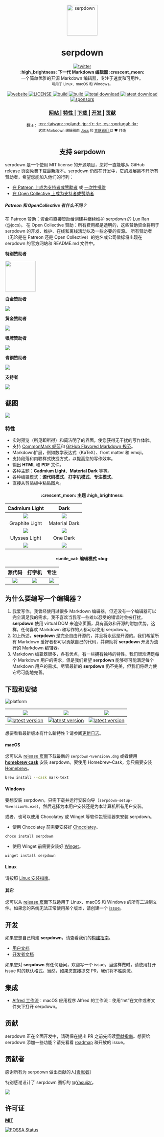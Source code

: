 <p align="center"><img src="../../static/logo-small.png" alt="serpdown" width="100" height="100"></p>

<h1 align="center">serpdown</h1>

<div align="center">
  <a href="https://twitter.com/intent/tweet?via=serpdownme&url=https://github.com/serpdown/serpdown/&text=What%20do%20you%20want%20to%20say%20to%20app?&hashtags=happyserpdown">
    <img src="https://img.shields.io/twitter/url/https/github.com/serpdown/serpdown.svg?style=for-the-badge" alt="twitter">
  </a>
</div>
<div align="center">
  <strong>:high_brightness: 下一代 Markdown 编辑器 :crescent_moon:</strong><br>
  一个简单优雅的开源 Markdown 编辑器，专注于速度和可用性。<br>
  <sub>可用于 Linux、macOS 和 Windows。</sub>
</div>

<br>

<div align="center">
  <!-- Version -->
  <a href="https://serpdown.github.io/website">
    <img src="https://badge.fury.io/gh/jocs%2Fserpdown.svg" alt="website">
  </a>
  <!-- License -->
  <a href="LICENSE">
    <img src="https://img.shields.io/github/license/serpdown/serpdown.svg" alt="LICENSE">
  </a>
  <!-- Build Status -->
  <a href="https://travis-ci.org/serpdown/serpdown/">
    <img src="https://travis-ci.org/serpdown/serpdown.svg?branch=master" alt="build">
  </a>
  <a href="https://ci.appveyor.com/project/serpdown/serpdown/branch/master">
    <img src="https://ci.appveyor.com/api/projects/status/l4gxgydj0i95hmxg/branch/master?svg=true" alt="build">
  </a>
  <!-- Downloads total -->
  <a href="https://github.com/serpdown/serpdown/releases">
    <img src="https://img.shields.io/github/downloads/serpdown/serpdown/total.svg" alt="total download">
  </a>
  <!-- Downloads latest release -->
  <a href="https://github.com/serpdown/serpdown/releases/latest">
    <img src="https://img.shields.io/github/downloads/serpdown/serpdown/v0.17.1/total.svg" alt="latest download">
  </a>
  <!-- sponsors -->
  <a href="https://opencollective.com/serpdown">
    <img src="https://opencollective.com/serpdown/tiers/silver-sponsors/badge.svg?label=SilverSponsors&color=brightgreen" alt="sponsors">
  </a>
</div>

<div align="center">
  <h3>
    <a href="https://github.com/serpdown/serpdown">
      网站
    </a>
    <span> | </span>
    <a href="https://github.com/serpdown/serpdown#features">
      特性
    </a>
    <span> | </span>
    <a href="https://github.com/serpdown/serpdown#download-and-installation">
      下载
    </a>
    <span> | </span>
    <a href="https://github.com/serpdown/serpdown#development">
      开发
    </a>
    <span> | </span>
    <a href="https://github.com/serpdown/serpdown#contribution">
      贡献
    </a>
  </h3>
</div>

<div align="center">
  <sub>翻译：</sub>
  <a href="zh_cn.md#readme">
    <span>:cn:</span>
  </a>
  <a href="zh_tw.md#readme">
    <span>:taiwan:</span>
  </a>
  <a href="pl.md#readme">
    <span>:poland:</span>
  </a>
  <a href="ja.md#readme">
    <span>:jp:</span>
  </a>
  <a href="french.md#readme">
    <span>:fr:</span>
  </a>
  <a href="tr.md#readme">
    <span>:tr:</span>
  </a>
  <a href="spanish.md#readme">
    <span>:es:</span>
  </a>
  <a href="pt.md#readme">
    <span>:portugal:</span>
  </a>
  <a href="ko.md#readme">
    <span>:kr:</span>
  </a>
</div>

<div align="center">
  <sub>这款 Markdown 编辑器由
    <a href="https://github.com/Jocs">Jocs</a> 和
    <a href="https://github.com/serpdown/serpdown/graphs/contributors">
      贡献者们
    </a>
  以 ❤︎ 打造</sub>
</div>

<br />

<h2 align="center">支持 serpdown</h2>

serpdown 是一个使用 MIT license 的开源项目，您将一直能够从 GitHub release 页面免费下载最新版本。serpdown 仍然在开发中，它的发展离不开所有赞助者，希望您能加入他们的行列：

- [在 Patreon 上成为支持者或赞助者](https://www.patreon.com/ranluo) 或 [一次性捐赠](https://github.com/Jocs/sponsor.me)
- [在 Open Collective 上成为支持者或赞助者](https://opencollective.com/serpdown)

##### Patreon 和 OpenCollective 有什么不同？

在 Patreon 赞助：资金将直接赞助给创建并继续维护 serpdown 的 Luo Ran (@jocs)。
在 Open Collective 赞助：所有费用都是透明的，这些赞助资金将用于 serpdown 的开发、维护、在线和离线活动以及一些必要的资源。
所有赞助者（无论是在 Patreon 还是 Open Collective）的姓名或公司徽标将出现在 serpdown 的官方网站和 README.md 文件中。

**特别赞助者**

<a href="https://www.dogedoge.com/">
 <img src="https://www.dogedoge.com/assets/new_logo.min.png" width="100" height="100">
</a>

**白金赞助者**

<a href="https://opencollective.com/serpdown#platinum-sponsors">
 <img src="https://opencollective.com/serpdown/tiers/platinum-sponsors.svg?avatarHeight=36&width=600">
</a>

**黄金赞助者**

<a href="https://opencollective.com/serpdown#platinum-sponsors">
  <img src="https://opencollective.com/serpdown/tiers/gold-sponsors.svg?avatarHeight=36&width=600">
</a>

**银牌赞助者**

<a href="https://opencollective.com/serpdown#platinum-sponsors">
  <img src="https://opencollective.com/serpdown/tiers/silver-sponsors.svg?avatarHeight=36&width=600">
</a>

**青铜赞助者**

<a href="https://opencollective.com/serpdown#platinum-sponsors">
  <img src="https://opencollective.com/serpdown/tiers/bronze-sponsors.svg?avatarHeight=36&width=600">
</a>

**支持者**

<a href="https://opencollective.com/serpdown#backers">
  <img src="https://opencollective.com/serpdown/tiers/backer.svg?avatarHeight=36&width=600">
</a>

## 截图

![](../../docs/serpdown.png?raw=true)

### 特性

- 实时预览（所见即所得）和简洁明了的界面，使您获得无干扰的写作体验。
- 支持 [CommonMark 规范](https://spec.commonmark.org/0.29/)和 [GitHub Flavored Markdown 规范](https://github.github.com/gfm/)。
- Markdown扩展，例如数学表达式（KaTeX）、front matter 和 emoji。
- 支持段落和内联样式快捷方式，以提高您的写作效率。
- 输出 **HTML** 和 **PDF** 文件。
- 各种主题：**Cadmium Light**、**Material Dark** 等等。
- 各种编辑模式：**源代码模式**、**打字机模式**、**专注模式**。
- 直接从剪贴板中粘贴图片。

<h4 align="center">:crescent_moon: 主题 :high_brightness:</h4>

| Cadmium Light                                     | Dark                                            |
|:-------------------------------------------------:|:-----------------------------------------------:|
| ![](../../docs/themeImages/cadmium-light.png?raw=true)  | ![](../../docs/themeImages/dark.png?raw=true)         |
| Graphite Light                                    | Material Dark                                   |
| ![](../../docs/themeImages/graphite-light.png?raw=true) | ![](../../docs/themeImages/materal-dark.png?raw=true) |
| Ulysses Light                                     | One Dark                                        |
| ![](../../docs/themeImages/ulysses-light.png?raw=true)  | ![](../../docs/themeImages/one-dark.png?raw=true)     |

<h4 align="center">:smile_cat: 编辑模式 :dog:</h4>

| 源代码          | 打字机               | 专注               |
|:--------------------:|:------------------------:|:-------------------:|
| ![](../../docs/source.gif) | ![](../../docs/typewriter.gif) | ![](../../docs/focus.gif) |

## 为什么要编写一个编辑器？

1. 我爱写作。我曾经使用过很多 Markdown 编辑器，但还没有一个编辑器可以完全满足我的需求。我不喜欢当我写一些难以忍受的错误时会被打扰。**serpdown** 使用 virtual DOM 来渲染页面，具有高效和开源的附加优势。这样，任何喜欢 Markdown 和写作的人都可以使用 serpdown。
2. 如上所述，**serpdown** 是完全自由开源的，并且将永远是开源的。我们希望所有 Markdown 爱好者都可以贡献自己的代码，并帮助将 **serpdown** 开发为流行的 Markdown 编辑器。
3. Markdown 编辑器很多，各有优点，有一些拥有独特的特性。我们很难满足每个 Markdown 用户的需求，但是我们希望 **serpdown** 能够尽可能满足每个 Markdown 用户的需求。尽管最新的 **serpdown** 仍不完美，但我们将尽力使它尽可能地完善。

## 下载和安装

![platform](https://img.shields.io/static/v1.svg?label=Platform&message=Linux-64%20|%20macOS-64%20|%20Win-32%20|%20Win-64&style=for-the-badge)

| ![](https://raw.githubusercontent.com/wiki/ryanoasis/nerd-fonts/screenshots/v1.0.x/mac-pass-sm.png)                                                                                                  | ![](https://raw.githubusercontent.com/wiki/ryanoasis/nerd-fonts/screenshots/v1.0.x/windows-pass-sm.png)                                                                                                          | ![](https://raw.githubusercontent.com/wiki/ryanoasis/nerd-fonts/screenshots/v1.0.x/linux-pass-sm.png)                                                                                                                        |
|:----------------------------------------------------------------------------------------------------------------------------------------------------------------------------------------------------:|:----------------------------------------------------------------------------------------------------------------------------------------------------------------------------------------------------------------:|:----------------------------------------------------------------------------------------------------------------------------------------------------------------------------------------------------------------------------:|
| [![latest version](https://img.shields.io/github/downloads/serpdown/serpdown/latest/serpdown-x64.dmg.svg)](https://github.com/serpdown/serpdown/releases/download/v0.17.1/serpdown-x64.dmg) | [![latest version](https://img.shields.io/github/downloads/serpdown/serpdown/latest/serpdown-setup.exe.svg)](https://github.com/serpdown/serpdown/releases/download/v0.17.1/serpdown-setup.exe) | [![latest version](https://img.shields.io/github/downloads/serpdown/serpdown/latest/serpdown-x86_64.AppImage.svg)](https://github.com/serpdown/serpdown/releases/download/v0.17.1/serpdown-x86_64.AppImage) |

想要看看最新版本有什么新特性？请参阅[更新日志](.github/CHANGELOG.md)。

#### macOS

您可以从 [release 页面](https://github.com/serpdown/serpdown/releases/latest)下载最新的 `serpdown-%version%.dmg` 或者使用 [**homebrew cask**](https://github.com/caskroom/homebrew-cask) 安装 serpdown。要使用 Homebrew-Cask，您只需要安装 [Homebrew](https://brew.sh/)。

```bash
brew install --cask mark-text
```

#### Windows

要想安装 serpdown，只需下载并运行安装向导（`serpdown-setup-％version％.exe`），然后选择为本用户安装还是为本计算机所有用户安装。

或者，也可以使用 Chocolatey 或 Winget 等软件包管理器来安装 serpdown。

  - 使用 Chocolatey 前需要安装好 [Chocolatey](https://chocolatey.org/install)。

  ```bash
  choco install serpdown
  ```

  - 使用 Winget 前需要安装好 [Winget](https://docs.microsoft.com/en-us/windows/package-manager/winget/#install-winget)。

  ```bash
  winget install serpdown
  ```

#### Linux

请按照 [Linux 安装指南](../../docs/LINUX.md)。

#### 其它

您可以从 [release 页面](https://github.com/serpdown/serpdown/releases/latest)下载适用于 Linux、macOS 和 Windows 的所有二进制文件。如果您的系统无法正常使用某个版本，请创建一个 [issue](https://github.com/serpdown/serpdown/issues)。

## 开发

如果您想自己构建 **serpdown**，请查看我们的[构建指南](../../docs/dev/BUILD.md)。

- [用户文档](../../docs/README.md)
- [开发者文档](../../docs/dev/README.md)

如果您对 **serpdown** 有任何疑问，欢迎写一个 issue。当这样做时，请使用打开 issue 时的默认格式。当然，如果您直接提交 PR，我们将不胜感激。

## 集成

- [Alfred 工作流](http://www.packal.org/workflow/mark-text)：macOS 应用程序 Alfred 的工作流：使用“mt”在文件或者文件夹下打开 serpdown。

## 贡献

serpdown 正在全面开发中，请确保在提出 PR 之前先阅读[贡献指南](../../CONTRIBUTING.md)。想要给 serpdown 添加一些功能？请先看看 [roadmap](../../ROADMAP.md) 和开放的 issue。

## 贡献者

感谢所有为 serpdown 做出贡献的人[[贡献者](https://github.com/serpdown/serpdown/graphs/contributors)]

特别感谢设计了 serpdown 图标的 @[Yasujizr](https://github.com/Yasujizr)。

<a href="https://github.com/serpdown/serpdown/graphs/contributors"><img src="https://opencollective.com/serpdown/contributors.svg?width=890" /></a>

## 许可证

[**MIT**](../../LICENSE)

[![FOSSA Status](https://app.fossa.io/api/projects/git%2Bgithub.com%2Fserpdown%2Fserpdown.svg?type=large)](https://app.fossa.io/projects/git%2Bgithub.com%2Fserpdown%2Fserpdown?ref=badge_large)
